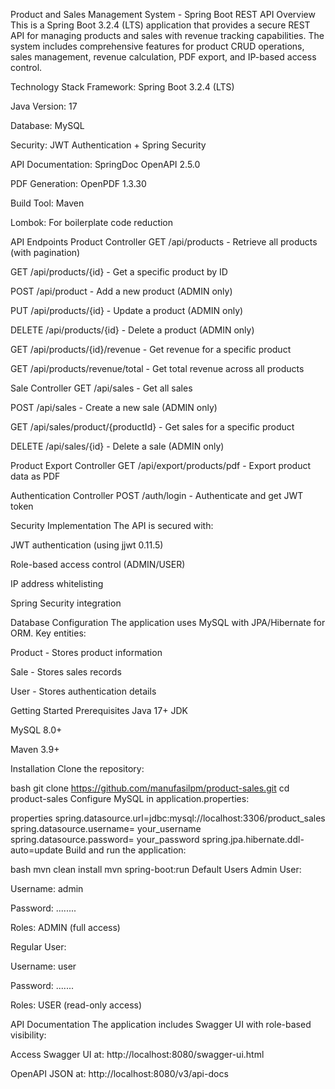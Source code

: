 Product and Sales Management System - Spring Boot REST API
Overview
This is a Spring Boot 3.2.4 (LTS) application that provides a secure REST API for managing products 
and sales with revenue tracking capabilities. The system includes comprehensive features for product 
CRUD operations, sales management, revenue calculation, PDF export, and IP-based access control.

Technology Stack
Framework: Spring Boot 3.2.4 (LTS)

Java Version: 17

Database: MySQL

Security: JWT Authentication + Spring Security

API Documentation: SpringDoc OpenAPI 2.5.0

PDF Generation: OpenPDF 1.3.30

Build Tool: Maven

Lombok: For boilerplate code reduction

API Endpoints
Product Controller
GET /api/products - Retrieve all products (with pagination)

GET /api/products/{id} - Get a specific product by ID

POST /api/product - Add a new product (ADMIN only)

PUT /api/products/{id} - Update a product (ADMIN only)

DELETE /api/products/{id} - Delete a product (ADMIN only)

GET /api/products/{id}/revenue - Get revenue for a specific product

GET /api/products/revenue/total - Get total revenue across all products

Sale Controller
GET /api/sales - Get all sales

POST /api/sales - Create a new sale (ADMIN only)

GET /api/sales/product/{productId} - Get sales for a specific product

DELETE /api/sales/{id} - Delete a sale (ADMIN only)

Product Export Controller
GET /api/export/products/pdf - Export product data as PDF

Authentication Controller
POST /auth/login - Authenticate and get JWT token

Security Implementation
The API is secured with:

JWT authentication (using jjwt 0.11.5)

Role-based access control (ADMIN/USER)

IP address whitelisting

Spring Security integration

Database Configuration
The application uses MySQL with JPA/Hibernate for ORM. Key entities:

Product - Stores product information

Sale - Stores sales records

User - Stores authentication details

Getting Started
Prerequisites
Java 17+ JDK

MySQL 8.0+

Maven 3.9+

Installation
Clone the repository:

bash
git clone https://github.com/manufasilpm/product-sales.git
cd product-sales
Configure MySQL in application.properties:

properties
spring.datasource.url=jdbc:mysql://localhost:3306/product_sales
spring.datasource.username= your_username
spring.datasource.password= your_password
spring.jpa.hibernate.ddl-auto=update
Build and run the application:

bash
mvn clean install
mvn spring-boot:run
Default Users
Admin User:

Username: admin

Password: ........

Roles: ADMIN (full access)

Regular User:

Username: user

Password: .......

Roles: USER (read-only access)

API Documentation
The application includes Swagger UI with role-based visibility:

Access Swagger UI at: http://localhost:8080/swagger-ui.html

OpenAPI JSON at: http://localhost:8080/v3/api-docs
